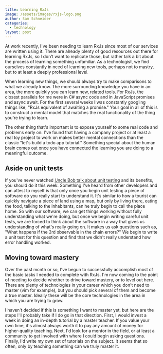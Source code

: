 ```yaml
---
title: Learning RxJs
image: /assets/images/rxjs-logo.png
author: Sam Schneider
categories:
  - technology
layout: post
---
```


At work recently, I've been needing to learn RxJs since most of our services are written using it. There are already plenty of good resources out there for learning RxJs, so I don't want to replicate those, but rather talk a bit about the process of learning something unfamiliar. As a technologist, we find ourselves constantly in need of learning new tools, perhaps not to mastry, but to at least a deeply professional level.

When learning new things, we should always try to make comparisons to what we already know. The more surrounding knowledge you have in an area, the more quickly you can learn new, related tools. For RxJs, the closest parallels for me were in C# async code and in JavaScript promises and async await. For the first several weeks I was constantly googling things like, "RxJs equivalent of awaiting a promise." Your goal in all of this is to construct a mental model that matches the real functionality of the thing you're trying to learn.

The other thing that's important is to expose yourself to some real code and problems early on. I've found that having a company project or at least a real toy project to work on makes better mental connections than the classic "let's build a todo app tutorial." Something special about the human brain comes out once you have connected the learning you are doing to a meaningful outcome.

## Aside on unit tests

If you've never watched [Uncle Bob talk about unit testing](https://www.youtube.com/watch?v=58jGpV2Cg50) and its benefits, you should do it this week. Something I've heard from other developers and can attest to myself is that only once you begin unit testing a piece of software do you really start to understand it. It's similar to how a tourist can quickly navigate a piece of land using a map, but only by living there, eating the food, talking to the inhabitants, can he truly begin to call the place home. So with our software, we can get things working without fully understanding what we're doing, but once we begin writing careful unit tests, we are forced to think about the software in a way that gives us understanding of what's really going on. It makes us ask questions such as, "What happens if the 3rd observable in the chain errors?" We begin to write a unit test for this question and find that we didn't really understand how error handling worked.

## Moving toward mastery

Over the past month or so, I've begun to successfully accomplish most of the basic tasks I needed to complete with RxJs. I'm now coming to the point of needing to decide whether to drive toward mastery, or to level out here. There are plenty of technologies in your career which you don't need to master (vim for example), but you should pick several of them and become a true master. Ideally these will be the core technologies in the area in which you are trying to grow.

I haven't decided if this is something I want to master yet, but here are the steps I'll probably take if I do go in that direction. First, I would invest a week in doing an in-depth tutorial by a master teacher. If you value your own time, it's almost always worth it to pay any amount of money for higher-quality teaching. Next, I'd look for a mentor in the field, or at least a community to get involved with where I could begin asking questions. Finally, I'd write my own set of tutorials on the subject. It seems that so often, only by teaching something can we truly master it.
